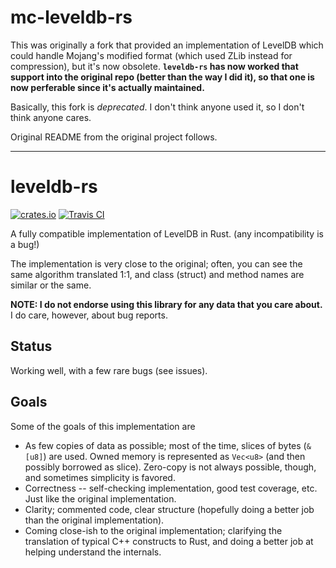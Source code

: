 # mc-leveldb-rs

This was originally a fork that provided an implementation of LevelDB which could handle Mojang's modified format (which used ZLib instead for compression), but it's now obsolete. **`leveldb-rs` has now worked that support into the original repo (better than the way I did it), so that one is now perferable since it's actually maintained.**

Basically, this fork is *deprecated*. I don't think anyone used it, so I don't think anyone cares.

Original README from the original project follows.

<hr>

# leveldb-rs

[![crates.io](https://img.shields.io/crates/v/rusty-leveldb.svg)](https://crates.io/crates/rusty-leveldb)
[![Travis
CI](https://api.travis-ci.org/dermesser/leveldb-rs.svg?branch=master)](https://travis-ci.org/dermesser/leveldb-rs)

A fully compatible implementation of LevelDB in Rust. (any incompatibility is a
bug!)

The implementation is very close to the original; often, you can see the same
algorithm translated 1:1, and class (struct) and method names are similar or
the same.

**NOTE: I do not endorse using this library for any data that you care about.**
I do care, however, about bug reports.

## Status

Working well, with a few rare bugs (see issues).

## Goals

Some of the goals of this implementation are

* As few copies of data as possible; most of the time, slices of bytes (`&[u8]`)
  are used. Owned memory is represented as `Vec<u8>` (and then possibly borrowed
  as slice). Zero-copy is not always possible, though, and sometimes simplicity is favored.
* Correctness -- self-checking implementation, good test coverage, etc. Just
  like the original implementation.
* Clarity; commented code, clear structure (hopefully doing a better job than
  the original implementation).
* Coming close-ish to the original implementation; clarifying the translation of
  typical C++ constructs to Rust, and doing a better job at helping understand the internals.
